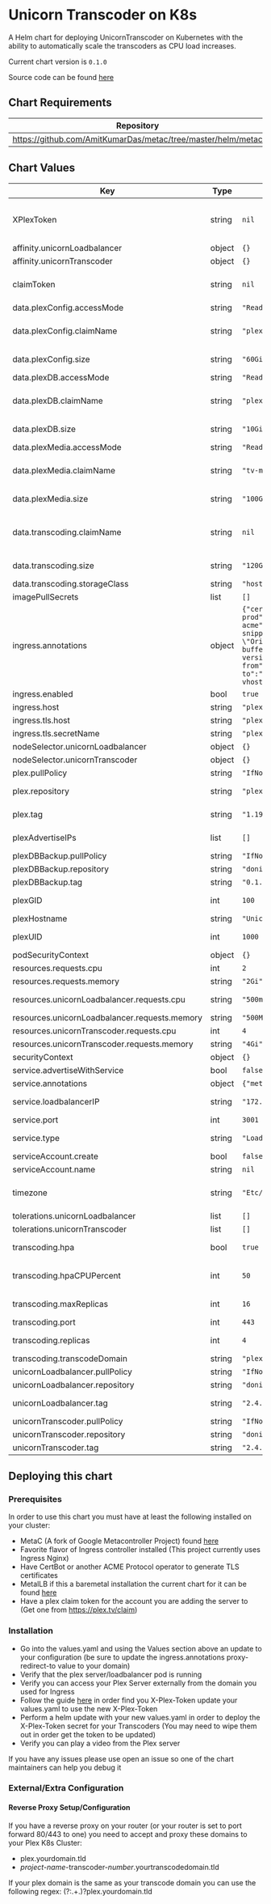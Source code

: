 Unicorn Transcoder on K8s
=========================
A Helm chart for deploying UnicornTranscoder on Kubernetes with the ability to automatically scale the transcoders as CPU load increases.

Current chart version is `0.1.0`

Source code can be found [here](https://github.com/Unicorn-K8s/UnicornTrancoder-chart)

## Chart Requirements

| Repository | Name | Version |
|------------|------|---------|
| https://github.com/AmitKumarDas/metac/tree/master/helm/metac | MetaC | latest |

## Chart Values

| Key | Type | Default | Description |
|-----|------|---------|-------------|
| XPlexToken | string | `nil` | X-Plex-Token for your server See: https://support.plex.tv/articles/204059436-finding-an-authentication-token-x-plex-token/ for guide to find it after creating the server |
| affinity.unicornLoadbalancer | object | `{}` |  |
| affinity.unicornTranscoder | object | `{}` |  |
| claimToken | string | `nil` | Generated token for automatically adding a server under your Plex account See: https://plex.tv/claim to generate one Note: Token is only valid for 4 minutes |
| data.plexConfig.accessMode | string | `"ReadWriteOnce"` |  |
| data.plexConfig.claimName | string | `"plex-config-pvc"` | Name of already existing PVC used to store the configuration data for plex If claimName is defined then the storage class and size are ignored |
| data.plexConfig.size | string | `"60Gi"` | Size of the created PVC If claimName is defined then this is ignored |
| data.plexDB.accessMode | string | `"ReadWriteOnce"` |  |
| data.plexDB.claimName | string | `"plex-db-pvc"` | Name of already existing PVC used as long term storage for the Plex SQLite Database If claimName is defined then the storage class and size are ignored |
| data.plexDB.size | string | `"10Gi"` | Size of the created PVC If claimName is defined then this is ignored |
| data.plexMedia.accessMode | string | `"ReadWriteOnce"` |  |
| data.plexMedia.claimName | string | `"tv-movies-pvc"` | Name of already existing PVC that holds all of the media for Plex If claimName is defined then the storage class and size are ignored |
| data.plexMedia.size | string | `"100Gi"` | Size of the created PVC If claimName is defined then this is ignored |
| data.transcoding.claimName | string | `nil` | Name of already existing PVC to be used by the transcoders to use while transcoding media If claimName is defined then the storage class and size are ignored Claim must be fore a ReadWriteMany PVC |
| data.transcoding.size | string | `"120Gi"` | Size of the created PVC If claimName is defined then this is ignored |
| data.transcoding.storageClass | string | `"hostpath"` | Name of Storage Class to use to create the transcoding PVC |
| imagePullSecrets | list | `[]` |  |
| ingress.annotations | object | `{"cert-manager.io/cluster-issuer":"letsencrypt-prod","kubernetes.io/ingress.class":"nginx","kubernetes.io/tls-acme":"true","nginx.ingress.kubernetes.io/configuration-snippet":"more_set_input_headers \"Referer: localhost\" ;\nmore_set_input_headers \"Origin: localhost\" ;\n","nginx.ingress.kubernetes.io/proxy-buffering":"off","nginx.ingress.kubernetes.io/proxy-http-version":"1.1","nginx.ingress.kubernetes.io/proxy-redirect-from":"http://localhost$request_uri","nginx.ingress.kubernetes.io/proxy-redirect-to":"$scheme://plex.mydomain.tld$request_uri","nginx.ingress.kubernetes.io/upstream-vhost":"localhost"}` | Any annotations to add to the Plex Ingress |
| ingress.enabled | bool | `true` | Use Kubernetes Ingress to access plex |
| ingress.host | string | `"plex.jeansburger.net"` | Domain name to use for ingress to plex |
| ingress.tls.host | string | `"plex.jeansburger.net"` | Domain name to use on the TLS Certifcate |
| ingress.tls.secretName | string | `"plex-tls"` | Name of secret to hold TLS Certifcate |
| nodeSelector.unicornLoadbalancer | object | `{}` |  |
| nodeSelector.unicornTranscoder | object | `{}` |  |
| plex.pullPolicy | string | `"IfNotPresent"` | Image pull policy |
| plex.repository | string | `"plexinc/pms-docker"` | Repository hosting the Plex Media Server image Currently only Official PlexInc image is supported |
| plex.tag | string | `"1.19.1.2645-ccb6eb67e"` | Plex Sever Version Should be set to the current version supported by the UnicornTranscoder Project |
| plexAdvertiseIPs | list | `[]` | List of IPs or FQDNs with ports to be set in the Advertise IPs section of your server |
| plexDBBackup.pullPolicy | string | `"IfNotPresent"` | Image pull policy |
| plexDBBackup.repository | string | `"donicrosby/unicorn-plex-sqlite-streamer"` | Repository hosting Unicorn Plex SQLite Streamer image |
| plexDBBackup.tag | string | `"0.1.1"` | SQLite Streamer image tag |
| plexGID | int | `100` | (int) GID to be set for the Plex Server and UnicornTranscoder for accessing media |
| plexHostname | string | `"Unicorn-Plex-K8s"` | Frendly name for your Plex Server |
| plexUID | int | `1000` | (int) UID to be set for the Plex Server and UnicornTranscoder for accessing media |
| podSecurityContext | object | `{}` |  |
| resources.requests.cpu | int | `2` | Number of CPU cores to allocate for the Plex Media Server |
| resources.requests.memory | string | `"2Gi"` | Amount of Memory to allocate for the Plex Media Server |
| resources.unicornLoadbalancer.requests.cpu | string | `"500m"` | Amount of CPU cores to allocate for the Unicorn LoadBalancer |
| resources.unicornLoadbalancer.requests.memory | string | `"500Mi"` | Amount of memory to allocate for the Unicorn Loadbalancer |
| resources.unicornTranscoder.requests.cpu | int | `4` | Amount of CPU cores to allocate for the Unicorn Transcoder |
| resources.unicornTranscoder.requests.memory | string | `"4Gi"` | Amount of memory to allocate for the Unicorn Transcoder |
| securityContext | object | `{}` |  |
| service.advertiseWithService | bool | `false` | Add the LoadBalancer IP and port to the Advertise IPs List |
| service.annotations | object | `{"metallb.universe.tf/allow-shared-ip":"unicorn-plex"}` | Any annotations to be added to the LoadBalancer |
| service.loadbalancerIP | string | `"172.16.4.5"` | IP to be used by the loadbalancer (Recommended to be hardcoded) |
| service.port | int | `3001` | Port to be used for Ingress of the LoadBalancer |
| service.type | string | `"LoadBalancer"` | Service type to be used to expose the UnicornLoadbalancer (and Plex) Currently only LoadBalancer is supported |
| serviceAccount.create | bool | `false` |  |
| serviceAccount.name | string | `nil` |  |
| timezone | string | `"Etc/UTC"` | Timezone to be set for the server See: https://en.wikipedia.org/wiki/List_of_tz_database_time_zones for list |
| tolerations.unicornLoadbalancer | list | `[]` |  |
| tolerations.unicornTranscoder | list | `[]` |  |
| transcoding.hpa | bool | `true` | (bool) Determine if chart should deploy a Horizontal Pod Autoscaler for the UnicornTranscoders |
| transcoding.hpaCPUPercent | int | `50` | (int) Percentage of requested CPUs over all UnicornTranscoder Pods for the to be utilized before a new UnicornTranscoder pod is created |
| transcoding.maxReplicas | int | `16` | (int) Maximum number of replicas to be created by the HPA Note: This is ignored if transcoding.hpa is set to false |
| transcoding.port | int | `443` | (int) Port to be used by the created transcoding services |
| transcoding.replicas | int | `4` | (int) Number of replicas to be created by the Transcoder StatefulSet |
| transcoding.transcodeDomain | string | `"plex.mydomain.tld"` |  |
| unicornLoadbalancer.pullPolicy | string | `"IfNotPresent"` | Image pull policy |
| unicornLoadbalancer.repository | string | `"donicrosby/unicorn-loadbalancer"` | Repository hosting UnicornLoadbalancer image |
| unicornLoadbalancer.tag | string | `"2.4.3"` | UnicornLoadbalancer version Should be inline with most recent version of UnicornLoadbalancer version |
| unicornTranscoder.pullPolicy | string | `"IfNotPresent"` | Image pull policy |
| unicornTranscoder.repository | string | `"donicrosby/unicorn-transcoder"` | Repository hosting UnicornTranscoder image |
| unicornTranscoder.tag | string | `"2.4.2"` | UnicornTranscoder version |

## Deploying this chart

### Prerequisites
In order to use this chart you must have at least the following installed on your cluster:
+ MetaC (A fork of Google Metacontroller Project) found [here](https://github.com/AmitKumarDas/metac/tree/master/helm/metac)
+ Favorite flavor of Ingress controller installed (This project currently uses Ingress Nginx)
+ Have CertBot or another ACME Protocol operator to generate TLS certificates
+ MetalLB if this a baremetal installation the current chart for it can be found [here](https://github.com/helm/charts/tree/master/stable/metallb)
+ Have a plex claim token for the account you are adding the server to (Get one from https://plex.tv/claim)

### Installation
+ Go into the values.yaml and using the Values section above an update to your configuration (be sure to update the ingress.annotations proxy-redirect-to value to your domain)
+ Verify that the plex server/loadbalancer pod is running
+ Verify you can access your Plex Server externally from the domain you used for Ingress
+ Follow the guide [here](https://support.plex.tv/articles/204059436-finding-an-authentication-token-x-plex-token/) in order find you X-Plex-Token update your values.yaml to use the new X-Plex-Token
+ Perform a helm update with your new values.yaml in order to deploy the X-Plex-Token secret for your Transcoders (You may need to wipe them out in order get the token to be updated)
+ Verify you can play a video from the Plex server

If you have any issues please use open an issue so one of the chart maintainers can help you debug it

### External/Extra Configuration
#### Reverse Proxy Setup/Configuration
If you have a reverse proxy on your router (or your router is set to port forward 80/443 to one) you need to accept and proxy these domains to your Plex K8s Cluster:
+ plex.yourdomain.tld
+ *project-name*-transcoder-*number*.yourtranscodedomain.tld

If your plex domain is the same as your transcode domain you can use the following regex:
(?:.+\.)?plex.yourdomain.tld
